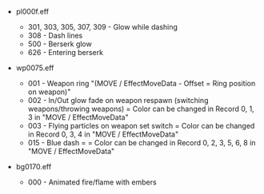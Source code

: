 
- pl000f.eff
	- 301, 303, 305, 307, 309 - Glow while dashing
	- 308 - Dash lines
	- 500 - Berserk glow
	- 626 - Entering berserk

- wp0075.eff
	- 001 - Weapon ring "(MOVE / EffectMoveData - Offset = Ring position on weapon)"
	- 002 - In/Out glow fade on weapon respawn (switching weapons/throwing weapons) = Color can be changed in Record 0, 1, 3 in "MOVE / EffectMoveData"
	- 003 - Flying particles on weapon set switch = Color can be changed in Record 0, 3, 4 in "MOVE / EffectMoveData"
	- 015 - Blue dash = = Color can be changed in Record 0, 2, 3, 5, 6, 8 in "MOVE / EffectMoveData"


- bg0170.eff
	- 000 - Animated fire/flame with embers
